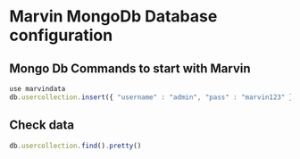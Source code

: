 # Marvin MongoDb Database configuration

## Mongo Db Commands to start with Marvin
```javascript
use marvindata
db.usercollection.insert({ "username" : "admin", "pass" : "marvin123" })
```

## Check data
```javascript
db.usercollection.find().pretty()
```